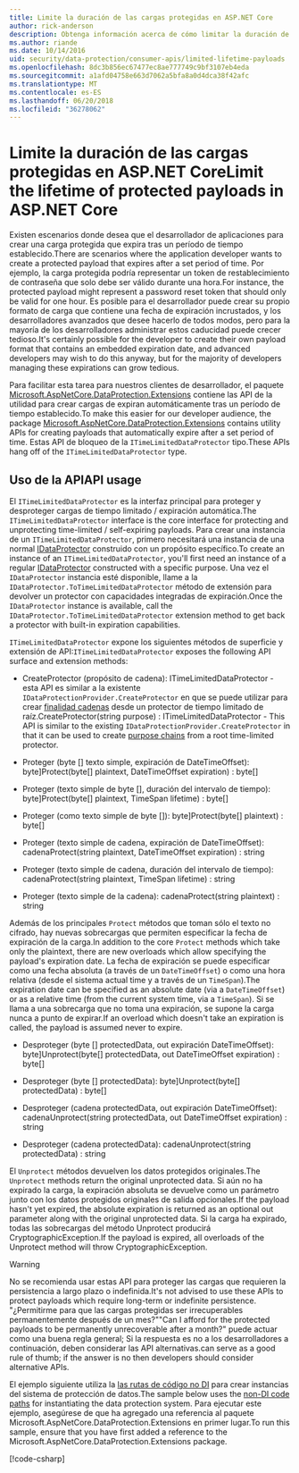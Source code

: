 ```yaml
---
title: Limite la duración de las cargas protegidas en ASP.NET Core
author: rick-anderson
description: Obtenga información acerca de cómo limitar la duración de una carga protegida mediante las API de protección de datos de ASP.NET Core.
ms.author: riande
ms.date: 10/14/2016
uid: security/data-protection/consumer-apis/limited-lifetime-payloads
ms.openlocfilehash: 8dc3b856ec67477ec8ae777749c9bf3107eb4eda
ms.sourcegitcommit: a1afd04758e663d7062a5bfa8a0d4dca38f42afc
ms.translationtype: MT
ms.contentlocale: es-ES
ms.lasthandoff: 06/20/2018
ms.locfileid: "36278062"
---
```

# <a name="limit-the-lifetime-of-protected-payloads-in-aspnet-core"></a><span data-ttu-id="33026-103">Limite la duración de las cargas protegidas en ASP.NET Core</span><span class="sxs-lookup"><span data-stu-id="33026-103">Limit the lifetime of protected payloads in ASP.NET Core</span></span>

<span data-ttu-id="33026-104">Existen escenarios donde desea que el desarrollador de aplicaciones para crear una carga protegida que expira tras un período de tiempo establecido.</span><span class="sxs-lookup"><span data-stu-id="33026-104">There are scenarios where the application developer wants to create a protected payload that expires after a set period of time.</span></span> <span data-ttu-id="33026-105">Por ejemplo, la carga protegida podría representar un token de restablecimiento de contraseña que solo debe ser válido durante una hora.</span><span class="sxs-lookup"><span data-stu-id="33026-105">For instance, the protected payload might represent a password reset token that should only be valid for one hour.</span></span> <span data-ttu-id="33026-106">Es posible para el desarrollador puede crear su propio formato de carga que contiene una fecha de expiración incrustados, y los desarrolladores avanzados que desee hacerlo de todos modos, pero para la mayoría de los desarrolladores administrar estos caducidad puede crecer tedioso.</span><span class="sxs-lookup"><span data-stu-id="33026-106">It's certainly possible for the developer to create their own payload format that contains an embedded expiration date, and advanced developers may wish to do this anyway, but for the majority of developers managing these expirations can grow tedious.</span></span>

<span data-ttu-id="33026-107">Para facilitar esta tarea para nuestros clientes de desarrollador, el paquete [Microsoft.AspNetCore.DataProtection.Extensions](https://www.nuget.org/packages/Microsoft.AspNetCore.DataProtection.Extensions/) contiene las API de la utilidad para crear cargas de expiran automáticamente tras un período de tiempo establecido.</span><span class="sxs-lookup"><span data-stu-id="33026-107">To make this easier for our developer audience, the package [Microsoft.AspNetCore.DataProtection.Extensions](https://www.nuget.org/packages/Microsoft.AspNetCore.DataProtection.Extensions/) contains utility APIs for creating payloads that automatically expire after a set period of time.</span></span> <span data-ttu-id="33026-108">Estas API de bloqueo de la `ITimeLimitedDataProtector` tipo.</span><span class="sxs-lookup"><span data-stu-id="33026-108">These APIs hang off of the `ITimeLimitedDataProtector` type.</span></span>

## <a name="api-usage"></a><span data-ttu-id="33026-109">Uso de la API</span><span class="sxs-lookup"><span data-stu-id="33026-109">API usage</span></span>

<span data-ttu-id="33026-110">El `ITimeLimitedDataProtector` es la interfaz principal para proteger y desproteger cargas de tiempo limitado / expiración automática.</span><span class="sxs-lookup"><span data-stu-id="33026-110">The `ITimeLimitedDataProtector` interface is the core interface for protecting and unprotecting time-limited / self-expiring payloads.</span></span> <span data-ttu-id="33026-111">Para crear una instancia de un `ITimeLimitedDataProtector`, primero necesitará una instancia de una normal [IDataProtector](xref:security/data-protection/consumer-apis/overview) construido con un propósito específico.</span><span class="sxs-lookup"><span data-stu-id="33026-111">To create an instance of an `ITimeLimitedDataProtector`, you'll first need an instance of a regular [IDataProtector](xref:security/data-protection/consumer-apis/overview) constructed with a specific purpose.</span></span> <span data-ttu-id="33026-112">Una vez el `IDataProtector` instancia esté disponible, llame a la `IDataProtector.ToTimeLimitedDataProtector` método de extensión para devolver un protector con capacidades integradas de expiración.</span><span class="sxs-lookup"><span data-stu-id="33026-112">Once the `IDataProtector` instance is available, call the `IDataProtector.ToTimeLimitedDataProtector` extension method to get back a protector with built-in expiration capabilities.</span></span>

<span data-ttu-id="33026-113">`ITimeLimitedDataProtector` expone los siguientes métodos de superficie y extensión de API:</span><span class="sxs-lookup"><span data-stu-id="33026-113">`ITimeLimitedDataProtector` exposes the following API surface and extension methods:</span></span>

* <span data-ttu-id="33026-114">CreateProtector (propósito de cadena): ITimeLimitedDataProtector - esta API es similar a la existente `IDataProtectionProvider.CreateProtector` en que se puede utilizar para crear [finalidad cadenas](xref:security/data-protection/consumer-apis/purpose-strings) desde un protector de tiempo limitado de raíz.</span><span class="sxs-lookup"><span data-stu-id="33026-114">CreateProtector(string purpose) : ITimeLimitedDataProtector - This API is similar to the existing `IDataProtectionProvider.CreateProtector` in that it can be used to create [purpose chains](xref:security/data-protection/consumer-apis/purpose-strings) from a root time-limited protector.</span></span>

* <span data-ttu-id="33026-115">Proteger (byte [] texto simple, expiración de DateTimeOffset): byte]</span><span class="sxs-lookup"><span data-stu-id="33026-115">Protect(byte[] plaintext, DateTimeOffset expiration) : byte[]</span></span>

* <span data-ttu-id="33026-116">Proteger (texto simple de byte [], duración del intervalo de tiempo): byte]</span><span class="sxs-lookup"><span data-stu-id="33026-116">Protect(byte[] plaintext, TimeSpan lifetime) : byte[]</span></span>

* <span data-ttu-id="33026-117">Proteger (como texto simple de byte []): byte]</span><span class="sxs-lookup"><span data-stu-id="33026-117">Protect(byte[] plaintext) : byte[]</span></span>

* <span data-ttu-id="33026-118">Proteger (texto simple de cadena, expiración de DateTimeOffset): cadena</span><span class="sxs-lookup"><span data-stu-id="33026-118">Protect(string plaintext, DateTimeOffset expiration) : string</span></span>

* <span data-ttu-id="33026-119">Proteger (texto simple de cadena, duración del intervalo de tiempo): cadena</span><span class="sxs-lookup"><span data-stu-id="33026-119">Protect(string plaintext, TimeSpan lifetime) : string</span></span>

* <span data-ttu-id="33026-120">Proteger (texto simple de la cadena): cadena</span><span class="sxs-lookup"><span data-stu-id="33026-120">Protect(string plaintext) : string</span></span>

<span data-ttu-id="33026-121">Además de los principales `Protect` métodos que toman sólo el texto no cifrado, hay nuevas sobrecargas que permiten especificar la fecha de expiración de la carga.</span><span class="sxs-lookup"><span data-stu-id="33026-121">In addition to the core `Protect` methods which take only the plaintext, there are new overloads which allow specifying the payload's expiration date.</span></span> <span data-ttu-id="33026-122">La fecha de expiración se puede especificar como una fecha absoluta (a través de un `DateTimeOffset`) o como una hora relativa (desde el sistema actual time y a través de un `TimeSpan`).</span><span class="sxs-lookup"><span data-stu-id="33026-122">The expiration date can be specified as an absolute date (via a `DateTimeOffset`) or as a relative time (from the current system time, via a `TimeSpan`).</span></span> <span data-ttu-id="33026-123">Si se llama a una sobrecarga que no toma una expiración, se supone la carga nunca a punto de expirar.</span><span class="sxs-lookup"><span data-stu-id="33026-123">If an overload which doesn't take an expiration is called, the payload is assumed never to expire.</span></span>

* <span data-ttu-id="33026-124">Desproteger (byte [] protectedData, out expiración DateTimeOffset): byte]</span><span class="sxs-lookup"><span data-stu-id="33026-124">Unprotect(byte[] protectedData, out DateTimeOffset expiration) : byte[]</span></span>

* <span data-ttu-id="33026-125">Desproteger (byte [] protectedData): byte]</span><span class="sxs-lookup"><span data-stu-id="33026-125">Unprotect(byte[] protectedData) : byte[]</span></span>

* <span data-ttu-id="33026-126">Desproteger (cadena protectedData, out expiración DateTimeOffset): cadena</span><span class="sxs-lookup"><span data-stu-id="33026-126">Unprotect(string protectedData, out DateTimeOffset expiration) : string</span></span>

* <span data-ttu-id="33026-127">Desproteger (cadena protectedData): cadena</span><span class="sxs-lookup"><span data-stu-id="33026-127">Unprotect(string protectedData) : string</span></span>

<span data-ttu-id="33026-128">El `Unprotect` métodos devuelven los datos protegidos originales.</span><span class="sxs-lookup"><span data-stu-id="33026-128">The `Unprotect` methods return the original unprotected data.</span></span> <span data-ttu-id="33026-129">Si aún no ha expirado la carga, la expiración absoluta se devuelve como un parámetro junto con los datos protegidos originales de salida opcionales.</span><span class="sxs-lookup"><span data-stu-id="33026-129">If the payload hasn't yet expired, the absolute expiration is returned as an optional out parameter along with the original unprotected data.</span></span> <span data-ttu-id="33026-130">Si la carga ha expirado, todas las sobrecargas del método Unprotect producirá CryptographicException.</span><span class="sxs-lookup"><span data-stu-id="33026-130">If the payload is expired, all overloads of the Unprotect method will throw CryptographicException.</span></span>

>[!WARNING]
> <span data-ttu-id="33026-131">No se recomienda usar estas API para proteger las cargas que requieren la persistencia a largo plazo o indefinida.</span><span class="sxs-lookup"><span data-stu-id="33026-131">It's not advised to use these APIs to protect payloads which require long-term or indefinite persistence.</span></span> <span data-ttu-id="33026-132">"¿Permitirme para que las cargas protegidas ser irrecuperables permanentemente después de un mes?"</span><span class="sxs-lookup"><span data-stu-id="33026-132">"Can I afford for the protected payloads to be permanently unrecoverable after a month?"</span></span> <span data-ttu-id="33026-133">puede actuar como una buena regla general; Si la respuesta es no a los desarrolladores a continuación, deben considerar las API alternativas.</span><span class="sxs-lookup"><span data-stu-id="33026-133">can serve as a good rule of thumb; if the answer is no then developers should consider alternative APIs.</span></span>

<span data-ttu-id="33026-134">El ejemplo siguiente utiliza la [las rutas de código no DI](xref:security/data-protection/configuration/non-di-scenarios) para crear instancias del sistema de protección de datos.</span><span class="sxs-lookup"><span data-stu-id="33026-134">The sample below uses the [non-DI code paths](xref:security/data-protection/configuration/non-di-scenarios) for instantiating the data protection system.</span></span> <span data-ttu-id="33026-135">Para ejecutar este ejemplo, asegúrese de que ha agregado una referencia al paquete Microsoft.AspNetCore.DataProtection.Extensions en primer lugar.</span><span class="sxs-lookup"><span data-stu-id="33026-135">To run this sample, ensure that you have first added a reference to the Microsoft.AspNetCore.DataProtection.Extensions package.</span></span>

[!code-csharp[](limited-lifetime-payloads/samples/limitedlifetimepayloads.cs)]
